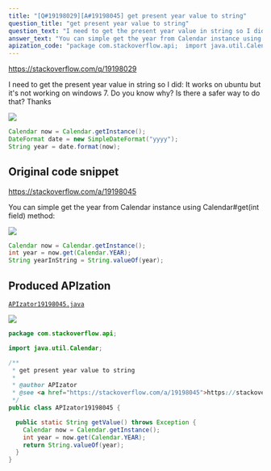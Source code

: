 ```yaml
---
title: "[Q#19198029][A#19198045] get present year value to string"
question_title: "get present year value to string"
question_text: "I need to get the present year value in string so I did: It works on ubuntu but it's not working on windows 7. Do you know why? Is there a safer way to do that? Thanks"
answer_text: "You can simple get the year from Calendar instance using Calendar#get(int field) method:"
apization_code: "package com.stackoverflow.api;  import java.util.Calendar;  /**  * get present year value to string  *  * @author APIzator  * @see <a href=\"https://stackoverflow.com/a/19198045\">https://stackoverflow.com/a/19198045</a>  */ public class APIzator19198045 {    public static String getValue() throws Exception {     Calendar now = Calendar.getInstance();     int year = now.get(Calendar.YEAR);     return String.valueOf(year);   } }"
---
```


https://stackoverflow.com/q/19198029

I need to get the present year value in string so I did:
It works on ubuntu but it&#x27;s not working on windows 7.
Do you know why?
Is there a safer way to do that?
Thanks


<div class="code-logo"><img src="/stackoverflow.png" /></div>

```java
Calendar now = Calendar.getInstance();
DateFormat date = new SimpleDateFormat("yyyy");
String year = date.format(now);
```


## Original code snippet

https://stackoverflow.com/a/19198045

You can simple get the year from Calendar instance using Calendar#get(int field) method:

<div class="code-logo"><img src="/stackoverflow.png" /></div>

```java
Calendar now = Calendar.getInstance();
int year = now.get(Calendar.YEAR);
String yearInString = String.valueOf(year);
```

## Produced APIzation

[`APIzator19198045.java`](https://github.com/pasqualesalza/apization-temp/raw/main/data/search/APIzator19198045.java)

<div class="code-logo"><img src="/apizator.png" /></div>

```java
package com.stackoverflow.api;

import java.util.Calendar;

/**
 * get present year value to string
 *
 * @author APIzator
 * @see <a href="https://stackoverflow.com/a/19198045">https://stackoverflow.com/a/19198045</a>
 */
public class APIzator19198045 {

  public static String getValue() throws Exception {
    Calendar now = Calendar.getInstance();
    int year = now.get(Calendar.YEAR);
    return String.valueOf(year);
  }
}

```